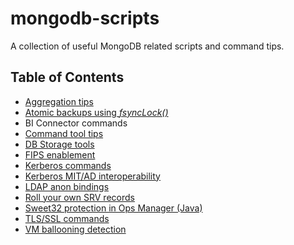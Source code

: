 # mongodb-scripts

A collection of useful MongoDB related scripts and command tips.

## Table of Contents

* [Aggregation tips](Aggregation%20tips.md)
* [Atomic backups using _fsyncLock()_](fsyncLock.md)
* BI Connector commands
* [Command tool tips](Tool%20tips.md)
* [DB Storage tools](DB%20Storage%20tools.md)
* [FIPS enablement](FIPS%20cert%20generation.md)
* [Kerberos commands](Kerberos%20CMDs.md)
* [Kerberos MIT/AD interoperability](Kerberos%20AES.md)
* [LDAP anon bindings](LDAP%20anon%20bindings.md)
* [Roll your own SRV records](Deploying%20SRV%20URI%20support.md)
* [Sweet32 protection in Ops Manager (Java)](Sweet32.md)
* [TLS/SSL commands](SSL%20commands.md)
* [VM ballooning detection](VM%20ballooning%20driver%20detection.md)
